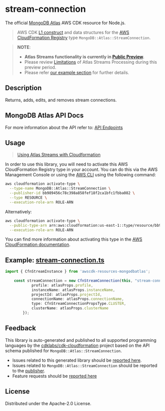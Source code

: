 # stream-connection

The official [MongoDB Atlas](https://www.mongodb.com/) AWS CDK resource for Node.js.

> AWS CDK [L1 construct](https://docs.aws.amazon.com/cdk/latest/guide/constructs.html) and data structures for the [AWS CloudFormation Registry](https://docs.aws.amazon.com/AWSCloudFormation/latest/UserGuide/registry.html) type `MongoDB::Atlas::StreamConnection`.

> **NOTE**: 
> - **Atlas Streams functionality is currently in [Public Preview](https://www.mongodb.com/blog/post/atlas-stream-processing-now-in-public-preview).** 
> - Please review [Limitations](https://www.mongodb.com/docs/atlas/atlas-sp/limitations/#std-label-atlas-sp-limitations) of Atlas Streams Processing during this preview period.
> - Please refer [our example section](https://github.com/mongodb/mongodbatlas-cloudformation-resources/blob/master/examples/atlas-streams/README.md) for further details.

## Description

Returns, adds, edits, and removes stream connections.

## MongoDB Atlas API Docs

For more information about the API refer to: [API Endpoints](https://www.mongodb.com/docs/atlas/reference/api-resources-spec/v2/#tag/Streams)

## Usage

> [Using Atlas Streams with Cloudformation](https://github.com/mongodb/mongodbatlas-cloudformation-resources/blob/master/examples/atlas-streams/README.md)

In order to use this library, you will need to activate this AWS CloudFormation Registry type in your account. You can do this via the AWS Management Console or using the [AWS CLI](https://aws.amazon.com/cli/) using the following command:

```sh
aws cloudformation activate-type \
  --type-name MongoDB::Atlas::StreamConnection \
  --publisher-id bb989456c78c398a858fef18f2ca1bfc1fbba082 \
  --type RESOURCE \
  --execution-role-arn ROLE-ARN
```

Alternatively:

```sh
aws cloudformation activate-type \
  --public-type-arn arn:aws:cloudformation:us-east-1::type/resource/bb989456c78c398a858fef18f2ca1bfc1fbba082/MongoDB-Atlas-StreamConnection \
  --execution-role-arn ROLE-ARN
```

You can find more information about activating this type in the [AWS CloudFormation documentation](https://docs.aws.amazon.com/AWSCloudFormation/latest/UserGuide/registry-public.html).

## Example: [stream-connection.ts](../../../examples/l1-resources/stream-connection.ts)
```ts
import { CfnStreamInstance } from 'awscdk-resources-mongodbatlas';
    
	const streamConnection = new CfnStreamConnection(this, "stream-connection-testing-stack", {
			profile: atlasProps.profile,
			instanceName: atlasProps.instanceName,
			projectId: atlasProps.projectId,
			connectionName: atlasProps.connectionName,
			type: CfnStreamConnectionPropsType.CLUSTER,
			clusterName: atlasProps.clusterName
		});
```

## Feedback

This library is auto-generated and published to all supported programming languages by the [cdklabs/cdk-cloudformation] project based on the API schema published for `MongoDB::Atlas::StreamConnection`.

* Issues related to this generated library should be [reported here](https://github.com/cdklabs/cdk-cloudformation/issues/new?title=Issue+with+%40cdk-cloudformation%2Fmongodb-atlas-stream-connection+v1.0.0).
* Issues related to `MongoDB::Atlas::StreamConnection` should be reported to the [publisher](https://github.com/mongodb/mongodbatlas-cloudformation-resources/issues).
* Feature requests should be [reported here](https://feedback.mongodb.com/forums/924145-atlas?category_id=392596)

[cdklabs/cdk-cloudformation]: https://github.com/cdklabs/cdk-cloudformation

## License

Distributed under the Apache-2.0 License.